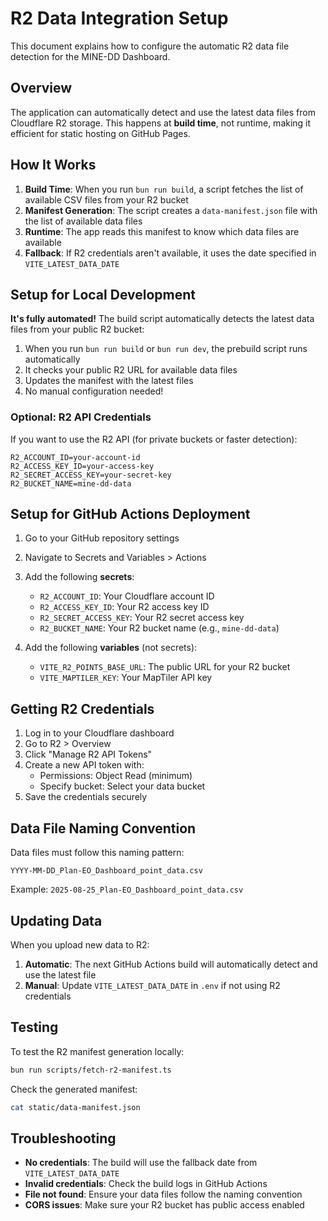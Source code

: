 # R2 Data Integration Setup

This document explains how to configure the automatic R2 data file detection for the MINE-DD Dashboard.

## Overview

The application can automatically detect and use the latest data files from Cloudflare R2 storage. This happens at **build time**, not runtime, making it efficient for static hosting on GitHub Pages.

## How It Works

1. **Build Time**: When you run `bun run build`, a script fetches the list of available CSV files from your R2 bucket
2. **Manifest Generation**: The script creates a `data-manifest.json` file with the list of available data files
3. **Runtime**: The app reads this manifest to know which data files are available
4. **Fallback**: If R2 credentials aren't available, it uses the date specified in `VITE_LATEST_DATA_DATE`

## Setup for Local Development

**It's fully automated!** The build script automatically detects the latest data files from your public R2 bucket:

1. When you run `bun run build` or `bun run dev`, the prebuild script runs automatically
2. It checks your public R2 URL for available data files
3. Updates the manifest with the latest files
4. No manual configuration needed!

### Optional: R2 API Credentials
If you want to use the R2 API (for private buckets or faster detection):

```env
R2_ACCOUNT_ID=your-account-id
R2_ACCESS_KEY_ID=your-access-key
R2_SECRET_ACCESS_KEY=your-secret-key
R2_BUCKET_NAME=mine-dd-data
```

## Setup for GitHub Actions Deployment

1. Go to your GitHub repository settings
2. Navigate to Secrets and Variables > Actions
3. Add the following **secrets**:
   - `R2_ACCOUNT_ID`: Your Cloudflare account ID
   - `R2_ACCESS_KEY_ID`: Your R2 access key ID
   - `R2_SECRET_ACCESS_KEY`: Your R2 secret access key
   - `R2_BUCKET_NAME`: Your R2 bucket name (e.g., `mine-dd-data`)

4. Add the following **variables** (not secrets):
   - `VITE_R2_POINTS_BASE_URL`: The public URL for your R2 bucket
   - `VITE_MAPTILER_KEY`: Your MapTiler API key

## Getting R2 Credentials

1. Log in to your Cloudflare dashboard
2. Go to R2 > Overview
3. Click "Manage R2 API Tokens"
4. Create a new API token with:
   - Permissions: Object Read (minimum)
   - Specify bucket: Select your data bucket
5. Save the credentials securely

## Data File Naming Convention

Data files must follow this naming pattern:
```
YYYY-MM-DD_Plan-EO_Dashboard_point_data.csv
```

Example: `2025-08-25_Plan-EO_Dashboard_point_data.csv`

## Updating Data

When you upload new data to R2:

1. **Automatic**: The next GitHub Actions build will automatically detect and use the latest file
2. **Manual**: Update `VITE_LATEST_DATA_DATE` in `.env` if not using R2 credentials

## Testing

To test the R2 manifest generation locally:
```bash
bun run scripts/fetch-r2-manifest.ts
```

Check the generated manifest:
```bash
cat static/data-manifest.json
```

## Troubleshooting

- **No credentials**: The build will use the fallback date from `VITE_LATEST_DATA_DATE`
- **Invalid credentials**: Check the build logs in GitHub Actions
- **File not found**: Ensure your data files follow the naming convention
- **CORS issues**: Make sure your R2 bucket has public access enabled
